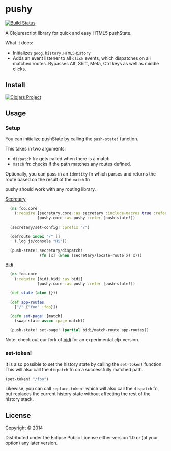 # pushy
[![Build Status](https://travis-ci.org/kibu-australia/pushy.svg?branch=master)](https://travis-ci.org/kibu-australia/pushy)

A Clojurescript library for quick and easy HTML5 pushState.

What it does:

* Initializes `goog.history.HTML5History`
* Adds an event listener to all `click` events, which dispatches on all matched routes. Bypasses Alt, Shift, Meta, Ctrl keys as well as middle clicks.

## Install

[![Clojars Project](http://clojars.org/kibu/pushy/latest-version.svg)](http://clojars.org/kibu/pushy)

## Usage

### Setup

You can initialize pushState by calling the `push-state!` function.

This takes in two arguments:

* `dispatch` fn: gets called when there is a match
* `match` fn: checks if the path matches any routes defined.

Optionally, you can pass in an `identity` fn which parses and returns the route based on the result of the `match` fn


pushy should work with any routing library.


[Secretary](https://github.com/gf3/secretary)

```clojure
  (ns foo.core
    (:require [secretary.core :as secretary :include-macros true :refer [defroute]]
              [pushy.core :as pushy :refer [push-state!])

  (secretary/set-config! :prefix "/")

  (defroute index "/" []
    (.log js/console "Hi"))

  (push-state! secretary/dispatch!
               (fn [x] (when (secretary/locate-route x) x)))
```

[Bidi](https://github.com/juxt/bidi)

```clojure
  (ns foo.core
    (:require [bidi.bidi :as bidi]
              [pushy.core :as pushy :refer [push-state!])

  (def state (atom {}))

  (def app-routes
    ["/" {"foo" :foo}])

  (defn set-page! [match]
    (swap state assoc :page match))

  (push-state! set-page! (partial bidi/match-route app-routes))
```

Note: check out our fork of [bidi](https://github.com/kibu-australia/bidi) for an experimental cljx version.

### set-token!

It is also possible to set the history state by calling the `set-token!` function. This will also call the `dispatch` fn on a successfully matched path.

```clojure
(set-token! "/foo")
```

Likewise, you can call `replace-token!` which will also call the `dispatch` fn, but replaces the current history state without affecting the rest of the history stack.

## License

Copyright © 2014

Distributed under the Eclipse Public License either version 1.0 or (at
your option) any later version.
